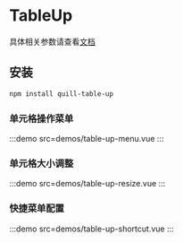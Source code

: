 # TableUp

具体相关参数请查看[文档](https://github.com/zzxming/quill-table-up?tab=readme-ov-file#usage)

## 安装

```bash
npm install quill-table-up
```

### 单元格操作菜单

:::demo src=demos/table-up-menu.vue
:::

### 单元格大小调整

:::demo src=demos/table-up-resize.vue
:::

### 快捷菜单配置

:::demo src=demos/table-up-shortcut.vue
:::
